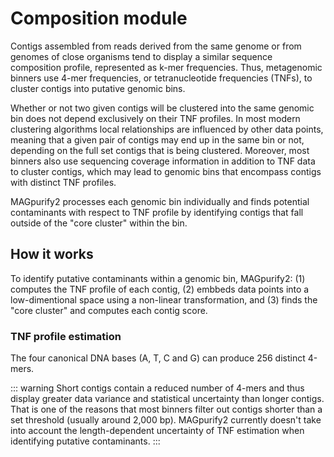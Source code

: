 # Composition module

Contigs assembled from reads derived from the same genome or from genomes of close organisms tend to display a similar sequence composition profile, represented as k-mer frequencies. Thus, metagenomic binners use 4-mer frequencies, or tetranucleotide frequencies (TNFs), to cluster contigs into putative genomic bins.

Whether or not two given contigs will be clustered into the same genomic bin does not depend exclusively on their TNF profiles. In most modern clustering algorithms local relationships are influenced by other data points, meaning that a given pair of contigs may end up in the same bin or not, depending on the full set contigs that is being clustered. Moreover, most binners also use sequencing coverage information in addition to TNF data to cluster contigs, which may lead to genomic bins that encompass contigs with distinct TNF profiles.

MAGpurify2 processes each genomic bin individually and finds potential contaminants with respect to TNF profile by identifying contigs that fall outside of the "core cluster" within the bin.

## How it works

To identify putative contaminants within a genomic bin, MAGpurify2: (1) computes the TNF profile of each contig, (2) embbeds data points into a low-dimentional space using a non-linear transformation, and (3) finds the "core cluster" and computes each contig score.

### TNF profile estimation

The four canonical DNA bases (A, T, C and G) can produce 256 distinct 4-mers.

::: warning
Short contigs contain a reduced number of 4-mers and thus display greater data variance and statistical uncertainty than longer contigs. That is one of the reasons that most binners filter out contigs shorter than a set threshold (usually around 2,000 bp). MAGpurify2 currently doesn't take into account the length-dependent uncertainty of TNF estimation when identifying putative contaminants.
:::

